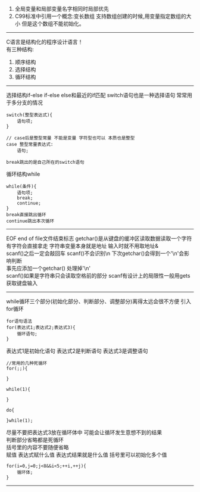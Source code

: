 1. 全局变量和局部变量名字相同时局部优先
2. C99标准中引用一个概念:变长数组  支持数组创建的时候,用变量指定数组的大小 但是这个数组不能初始化。  
---
C语言是结构化的程序设计语言！  
有三种结构:  
1. 顺序结构  
2. 选择结构  
3. 循环结构

---  
选择结构if-else if-else else和最近的if匹配
switch语句也是一种选择语句 常常用于多分支的情况 

    switch(整型表达式){
        语句项;
    }

    // case后是整型常量 不能是变量 字符型也可以 本质也是整型
    case 整型常量表达式:  
        语句;

    break跳出的是自己所在的switch语句

循环结构while
    
    while(条件){
        语句项;
        break;
        continue;
    }
    break直接跳出循环
    continue跳出本次循环  
---
EOF end of file文件结束标志
getchar()是从键盘的缓冲区读取数据读取一个字符 有字符会直接拿走
字符串变量本身就是地址 输入时就不用取地址&    
scanf()之后一定会敲回车 scanf()不会识别\n 下次getchar()会得到一个'\n'会影响判断  
事先应添加一个getchar()  处理掉'\n'  
scanf()如果是字符串只会读取空格前的部分 scanf有设计上的局限性一般用gets获取键盘输入  

---
while循环三个部分(初始化部分、判断部分、调整部分)离得太远会很不方便 引入for循环

    for语句语法
    for(表达式1;表达式2;表达式3){
        循环语句;
    }
表达式1是初始化语句 表达式2是判断语句 表达式3是调整语句

    //常用的几种死循环
    for(;;){

    }

    while(1){

    }

    do{

    }while(1);
尽量不要把表达式3放在循环体中 可能会让循环发生意想不到的结果  
判断部分省略都是死循环  
括号里的内容不要随便省略  
赋值 表达式赋什么值 表达式结果就是什么值
括号里可以初始化多个值

    for(i=0,j=0;j<8&&i<5;++i,++j){
        循环体;
    }

---

